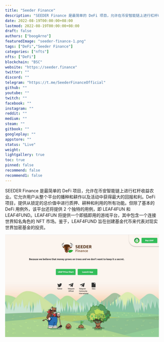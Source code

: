 ```yaml
---
title: "Seeder Finance"
description: "SEEDER Finance 是最简单的 DeFi 项目，允许在币安智能链上进行杠杆收益农业。"
date: 2022-08-19T00:00:00+08:00
lastmod: 2022-08-19T00:00:00+08:00
draft: false
authors: ["boogArno"]
featuredImage: "seeder-finance-1.png"
tags: ["DeFi","Seeder Finance"]
categories: ["nfts"]
nfts: ["DeFi"]
blockchain: "BSC"
website: "https://seeder.finance"
twitter: ""
discord: ""
telegram: "https://t.me/SeederFinanceOfficial"
github: ""
youtube: ""
twitch: ""
facebook: ""
instagram: ""
reddit: ""
medium: ""
steam: ""
gitbook: ""
googleplay: ""
appstore: ""
status: "Live"
weight: 
lightgallery: true
toc: true
pinned: false
recommend: false
recommend1: false
---
```

SEEDER Finance 是最简单的 DeFi 项目，允许在币安智能链上进行杠杆收益农业。它允许用户从整个平台的播种和耕作以及活动中获得最大的回报和利。DeFi 项目，提供从锁定的总价值中进行质押、耕种和利用的所有功能。但除了基本的 DeFi 用例外，该平台还将提供 2 个独特的用例，即 LEAF4FUN 和 LEAF4FUND。LEAF4FUN 将提供一个即插即用的游戏平台，其中包含一个连接世界知名角色的 NFT 市场。鉴于，LEAF4FUND 旨在创建基金代币来代表对现实世界加密基金的投资。

![seederfinance-dapp-defi-bsc-image1_dd1ac561c987745f166b6592c9300e02](seederfinance-dapp-defi-bsc-image1_dd1ac561c987745f166b6592c9300e02.png)